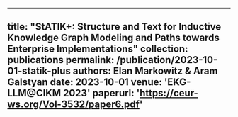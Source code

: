 -----
title: "StATIK+: Structure and Text for Inductive Knowledge Graph Modeling and Paths towards Enterprise Implementations"
collection: publications
permalink: /publication/2023-10-01-statik-plus
authors: <b>Elan Markowitz</b> & Aram Galstyan
date: 2023-10-01
venue: 'EKG-LLM@CIKM 2023'
paperurl: 'https://ceur-ws.org/Vol-3532/paper6.pdf'
-----